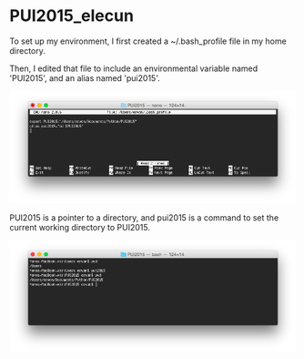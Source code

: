 # PUI2015_elecun

To set up my environment, I first created a ~/.bash_profile file in my home directory.


Then, I edited that file to include an environmental variable named 'PUI2015', and an alias named 'pui2015'.

![Alt text](bashprofile1.png)

PUI2015 is a pointer to a directory, and pui2015 is a command to set the current working directory to PUI2015.

![Alt text](variabledemo1.png)